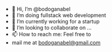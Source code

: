 - 👋 Hi, I’m @bodoganabel
- 👀 I’m doing fullstack web development
- 🌱 I’m currently working for a startup
- 💞️ I’m looking to collaborate on ...
- 📫 How to reach me: 
Feel free to
- mail me at bodoganabel@gmail.com
